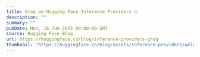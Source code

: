 ```yaml
---
title: Groq on Hugging Face Inference Providers 🔥
description: ""
summary: ""
pubDate: Mon, 16 Jun 2025 00:00:00 GMT
source: Hugging Face Blog
url: https://huggingface.co/blog/inference-providers-groq
thumbnail: "https://huggingface.co/blog/assets/inference-providers/welcome-groq.jpg"
---
```


